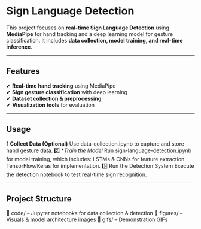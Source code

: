 # Sign Language Detection  

This project focuses on **real-time Sign Language Detection** using **MediaPipe** for hand tracking and a deep learning model for gesture classification. It includes **data collection, model training, and real-time inference**.

---

## Features  
✔ **Real-time hand tracking** using MediaPipe  
✔ **Sign gesture classification** with deep learning  
✔ **Dataset collection & preprocessing**  
✔ **Visualization tools** for evaluation  

---

## Usage
1️ **Collect Data (Optional)**
Use data-collection.ipynb to capture and store hand gesture data.
2️⃣ **Train the Model*
Run sign-language-detection.ipynb for model training, which includes:
    LSTMs & CNNs for feature extraction.
    TensorFlow/Keras for implementation.
3️⃣ Run the Detection System
Execute the detection notebook to test real-time sign recognition.

---

## Project Structure

📁 code/ – Jupyter notebooks for data collection & detection
📁 figures/ – Visuals & model architecture images
📁 gifs/ – Demonstration GIFs
